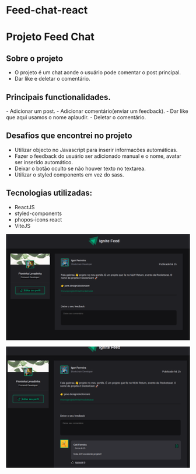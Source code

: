 # Feed-chat-react

<h1>Projeto Feed Chat</h1>

<h2>Sobre o projeto</h2>

- O projeto é um chat aonde o usuário pode comentar o post principal.
- Dar like e deletar o comentário.

<h2>Principais functionalidades.</h2>
- Adicionar um post.
- Adicionar comentário(enviar um feedback).
- Dar like que aqui usamos o nome aplaudir.
- Deletar o comentário.

<h2>Desafios que encontrei no projeto</h2>

- Utilizar objecto no Javascript para inserir informacões automáticas.
- Fazer o feedback do usuário ser adicionado manual e o nome, avatar ser inserido automático.
- Deixar o botão oculto se não houver texto no textarea.
- Utilizar o styled components em vez do sass.

<h2>Tecnologias utilizadas:</h2>

- ReactJS
- styled-components
- phopos-icons react
- ViteJS

![Alt text](/feed-chat-01.png)

![Alt text](/feed-chat-02.png)
